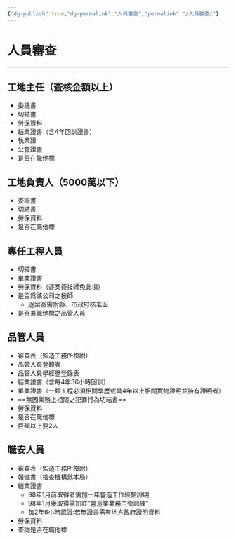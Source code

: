 ```yaml
---
{"dg-publish":true,"dg-permalink":"人員審查","permalink":"/人員審查/"}
---
```


# 人員審查
---

## 工地主任（查核金額以上）
- 委託書
- 切結書
- 勞保資料
- 結業證書（含4年回訓證書）
- 執業證
- 公會證書
- 是否在職他標

## 工地負責人（5000萬以下）
- 委託書
- 切結書
- 勞保資料
- 是否在職他標

## 專任工程人員
- 切結書
- 畢業證書
- 勞保資料（逐案簽技師免此項）
- 是否爲該公司之技師
	- 逐案簽需附縣、市政府核准函
- 是否兼職他標之品管人員

## 品管人員
- 審查表（監造工務所檢附）
- 品管人員登錄表
- 品管人員學經歷登錄表
- 結業證書（含每4年36小時回訓）
- 畢業證書（一類工程必須相關學歷或具4年以上相關實物證明並持有證明者）
- ==無因業務上相關之犯罪行為切結書==
- 勞保資料
- 是否在職他標
- 巨額以上要2人

## 職安人員
- 審查表（監造工務所檢附）
- 報備書（檢查機構爲本局）
- 結業證書
	- 98年1月前取得者需加一年營造工作經驗證明
	- 98年1月後取得需加註”營造業業務主管訓練”
	- 每2年6小時認證:若無證書需有地方政府證明資料
- 勞保資料
- 查詢是否在職他標